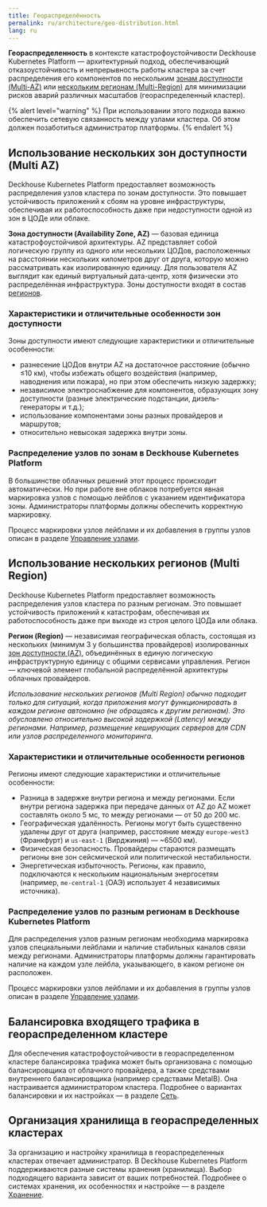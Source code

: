 ```yaml
---
title: Геораспределённость
permalink: ru/architecture/geo-distribution.html
lang: ru
---
```


**Геораспределенность** в контексте катастрофоустойчивости Deckhouse Kubernetes Platform — архитектурный подход, обеспечивающий отказоустойчивость и непрерывность работы кластера за счет распределения его компонентов по нескольким [зонам доступности (Multi-AZ)](#использование-нескольких-зон-доступности-multi-az) или [нескольким регионам (Multi-Region)](#использование-нескольких-регионов-multi-region) для минимизации рисков аварий различных масштабов (геораспределенный кластер).

{% alert level="warning" %}
При использовании этого подхода важно обеспечить сетевую связанность между узлами кластера. Об этом должен позаботиться администратор платформы.
{% endalert %}

## Использование нескольких зон доступности (Multi AZ)

Deckhouse Kubernetes Platform предоставляет возможность распределения узлов кластера по зонам доступности.
Это повышает устойчивость приложений к сбоям на уровне инфраструктуры, обеспечивая их работоспособность даже при недоступности одной из зон в ЦОДе или облаке.

**Зона доступности (Availability Zone, AZ)** — базовая единица катастрофоустойчивой архитектуры. AZ представляет собой логическую группу из одного или нескольких ЦОДов, расположенных на расстоянии нескольких километров друг от друга, которую можно рассматривать как изолированную единицу. Для пользователя AZ выглядит как единый виртуальный дата-центр, хотя физически это распределённая инфраструктура. Зоны доступности входят в состав [регионов](#использование-нескольких-регионов-multi-region).

### Характеристики и отличительные особенности зон доступности

Зоны доступности имеют следующие характеристики и отличительные особенности:

- разнесение ЦОДов внутри AZ на достаточное расстояние (обычно ≤10 км), чтобы избежать общего воздействия (например, наводнения или пожара), но при этом обеспечить низкую задержку;
- независимое электроснабжение для компонентов, образующих зону доступности (разные электрические подстанции, дизель-генераторы и т.д.);
- использование компонентами зоны разных провайдеров и маршрутов;
- относительно невысокая задержка внутри зоны.

### Распределение узлов по зонам в Deckhouse Kubernetes Platform

В большинстве облачных решений этот процесс происходит автоматически. Но при работе вне облаков потребуется явная маркировка узлов с помощью лейблов с указанием идентификатора зоны. Администраторы платформы должны обеспечить корректную маркировку.

Процесс маркировки узлов лейблами и их добавления в группы узлов описан в разделе [Управление узлами](../admin/configuration/platform-scaling/node-management.html).

## Использование нескольких регионов (Multi Region)

Deckhouse Kubernetes Platform предоставляет возможность распределения узлов кластера по разным регионам.
Это повышает устойчивость приложений к катастрофам, обеспечивая их работоспособность даже при выходе из строя целого ЦОДа или облака.

**Регион (Region)** — независимая географическая область, состоящая из нескольких (минимум 3 у большинства провайдеров) изолированных [зон доступности (AZ)](#использование-нескольких-зон-доступности-multi-az), объединённых в единую логическую инфраструктурную единицу с общими сервисами управления. Регион — ключевой элемент глобальной распределённой архитектуры облачных провайдеров.

*Использование нескольких регионов (Multi Region) обычно подходит только для ситуаций, когда приложения могут функционировать в каждом регионе автономно (не обращаясь к другим регионам). Это обусловлено относительно высокой задержкой (Latency) между регионами. Например, размещение кеширующих серверов для CDN или узлов распределенного мониторинга.*

### Характеристики и отличительные особенности регионов

Регионы имеют следующие характеристики и отличительные особенности:

- Разница в задержке внутри региона и между регионами. Если внутри региона задержка при передаче данных от AZ до AZ может составлять около 5 мс, то между регионами — от 50 до 200 мс.
- Географическая удалённость. Регионы могут быть существенно удалены друг от друга (например, расстояние между `europe-west3` (Франкфурт) и `us-east-1` (Вирджиния) — ~6500 км).
- Физическая безопасность. Провайдеры стараются размещать регионы вне зон сейсмической или политической нестабильности.
- Энергетическая избыточность. Регионы, как правило, подключаются к нескольким национальным энергосетям (например, `me-central-1` (ОАЭ) использует 4 независимых источника).

### Распределение узлов по разным регионам в Deckhouse Kubernetes Platform

Для распределения узлов разным регионам необходима маркировка узлов специальными лейблами и наличие стабильных каналов связи между регионами. Администраторы платформы должны гарантировать наличие на каждом узле лейбла, указывающего, в каком регионе он расположен.

Процесс маркировки узлов лейблами и их добавления в группы узлов описан в разделе [Управление узлами](../admin/configuration/platform-scaling/node-management.html).

## Балансировка входящего трафика в геораспределенном кластере

Для обеспечения катастрофоустойчивости в геораспределенном кластере балансировка трафика может быть организована с помощью балансировщика от облачного провайдера, а также средствами внутреннего балансировщика (например средствами MetalB). Она настраивается администратором кластера. Подробнее о вариантах балансировки и их настройках — в разделе [Сеть](../admin/network/overview.html).

## Организация хранилища в геораспределенных кластерах

За организацию и настройку хранилища в геораспределенных кластерах отвечает администратор. В Deckhouse Kubernetes Platform поддерживаются разные системы хранения (хранилища). Выбор подходящего варианта зависит от ваших потребностей. Подробнее о системах хранения, их особенностях и настройке — в разделе [Хранение](../admin/storage/overview.html).
